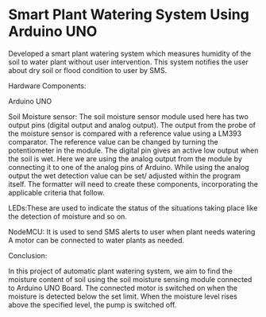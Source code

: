 # Smart Plant Watering System Using Arduino UNO
Developed a smart plant watering system which measures humidity of the soil to water plant without user intervention. This system notifies the user about dry soil or flood condition to user by SMS.

Hardware Components:

Arduino UNO

Soil Moisture sensor: The soil moisture sensor module used here has two output pins (digital output and analog output). The output from the probe of the moisture sensor is compared with a reference value using a LM393 comparator. The reference value can be changed by turning the potentiometer in the module. The digital pin gives an active low output when the soil is wet. Here we are using the analog output from the module by connecting it to one of the analog pins of Arduino. While using the analog output the wet detection value can be set/ adjusted within the program itself. The formatter will need to create these components, incorporating the applicable criteria that follow.

LEDs:These are used to indicate the status of the situations taking place like the detection of moisture and so on.

NodeMCU: It is used to send SMS alerts to user when plant needs watering
A motor can be connected to water plants as needed.

Conclusion:

In this project of automatic plant watering system, we aim to find the moisture content of soil using the soil moisture sensing module connected to Arduino UNO Board. The connected motor is switched on when the moisture is detected below the set limit. When the moisture level rises above the specified level, the pump is switched off.
